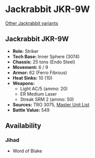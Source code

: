 # Jackrabbit JKR-9W

[Other Jackrabbit variants](../jackrabbit.md)

## Jackrabbit JKR-9W
- **Role:** Striker
- **Tech Base:** Inner Sphere (3074)
- **Chassis:** 25 tons (Endo Steel)
- **Movement:** 6 / 9
- **Armor:** 62 (Ferro Fibrous)
- **Heat Sinks:** 10 (10)
- **Weapons:**
  - Light AC/5 (ammo: 20)
  - ER Medium Laser
  - Streak SRM 2 (ammo: 50)
- **Sources:** TRO 3075, [Master Unit List](http://masterunitlist.info/Unit/Details/1658/jackrabbit-jkr-9w)
- **Battle Value:** 549

## Availability

### Jihad
- Word of Blake

